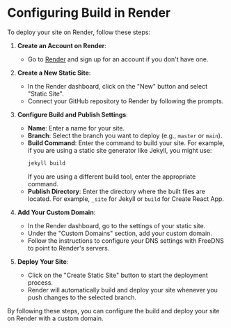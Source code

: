
# Configuring Build in Render

To deploy your site on Render, follow these steps:

1. **Create an Account on Render**:
   - Go to [Render](https://render.com/) and sign up for an account if you don't have one.

2. **Create a New Static Site**:
   - In the Render dashboard, click on the "New" button and select "Static Site".
   - Connect your GitHub repository to Render by following the prompts.

3. **Configure Build and Publish Settings**:
   - **Name**: Enter a name for your site.
   - **Branch**: Select the branch you want to deploy (e.g., `master` or `main`).
   - **Build Command**: Enter the command to build your site. For example, if you are using a static site generator like Jekyll, you might use:
     ```sh
     jekyll build
     ```
     If you are using a different build tool, enter the appropriate command.
   - **Publish Directory**: Enter the directory where the built files are located. For example, `_site` for Jekyll or `build` for Create React App.

4. **Add Your Custom Domain**:
   - In the Render dashboard, go to the settings of your static site.
   - Under the "Custom Domains" section, add your custom domain.
   - Follow the instructions to configure your DNS settings with FreeDNS to point to Render's servers.

5. **Deploy Your Site**:
   - Click on the "Create Static Site" button to start the deployment process.
   - Render will automatically build and deploy your site whenever you push changes to the selected branch.

By following these steps, you can configure the build and deploy your site on Render with a custom domain.
